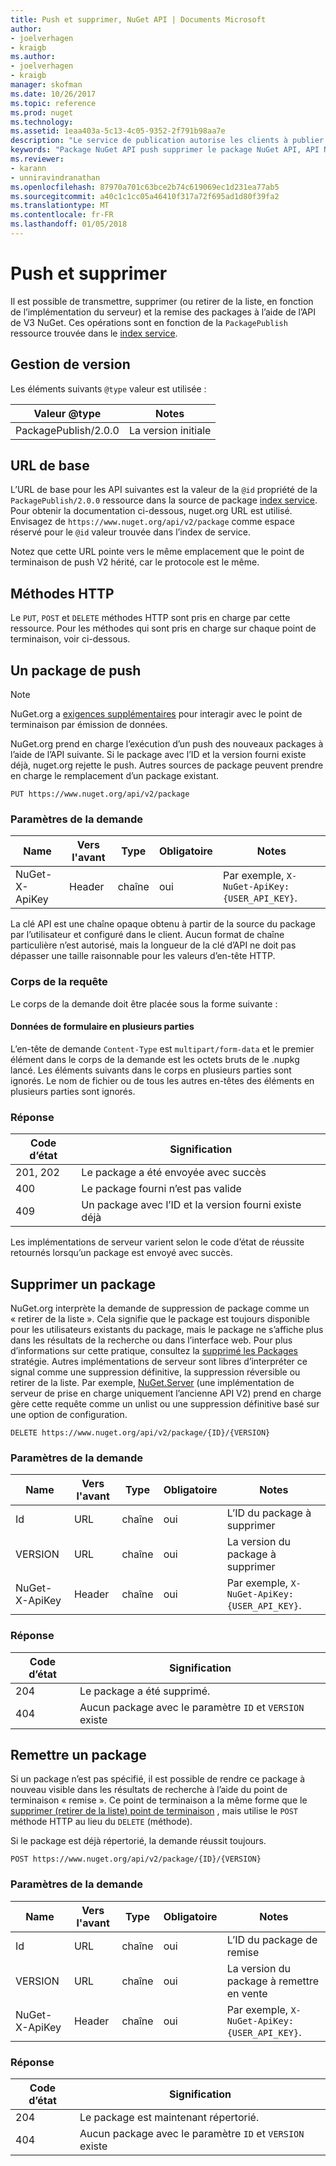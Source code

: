 ```yaml
---
title: Push et supprimer, NuGet API | Documents Microsoft
author:
- joelverhagen
- kraigb
ms.author:
- joelverhagen
- kraigb
manager: skofman
ms.date: 10/26/2017
ms.topic: reference
ms.prod: nuget
ms.technology: 
ms.assetid: 1eaa403a-5c13-4c05-9352-2f791b98aa7e
description: "Le service de publication autorise les clients à publier les nouveaux packages et de retrait de la liste ou de supprimer des packages existants."
keywords: "Package NuGet API push supprimer le package NuGet API, API NuGet package, le package de téléchargement NuGet API retirer de la liste, créer des package NuGet API"
ms.reviewer:
- karann
- unniravindranathan
ms.openlocfilehash: 87970a701c63bce2b74c619069ec1d231ea77ab5
ms.sourcegitcommit: a40c1c1cc05a46410f317a72f695ad1d80f39fa2
ms.translationtype: MT
ms.contentlocale: fr-FR
ms.lasthandoff: 01/05/2018
---
```

# <a name="push-and-delete"></a>Push et supprimer

Il est possible de transmettre, supprimer (ou retirer de la liste, en fonction de l’implémentation du serveur) et la remise des packages à l’aide de l’API de V3 NuGet. Ces opérations sont en fonction de la `PackagePublish` ressource trouvée dans le [index service](service-index.md).

## <a name="versioning"></a>Gestion de version

Les éléments suivants `@type` valeur est utilisée :

Valeur @type          | Notes
-------------------- | -----
PackagePublish/2.0.0 | La version initiale

## <a name="base-url"></a>URL de base

L’URL de base pour les API suivantes est la valeur de la `@id` propriété de la `PackagePublish/2.0.0` ressource dans la source de package [index service](service-index.md). Pour obtenir la documentation ci-dessous, nuget.org URL est utilisé. Envisagez de `https://www.nuget.org/api/v2/package` comme espace réservé pour le `@id` valeur trouvée dans l’index de service.

Notez que cette URL pointe vers le même emplacement que le point de terminaison de push V2 hérité, car le protocole est le même.

## <a name="http-methods"></a>Méthodes HTTP

Le `PUT`, `POST` et `DELETE` méthodes HTTP sont pris en charge par cette ressource. Pour les méthodes qui sont pris en charge sur chaque point de terminaison, voir ci-dessous.

## <a name="push-a-package"></a>Un package de push

> [!Note]
> NuGet.org a [exigences supplémentaires](NuGet-Protocols.md) pour interagir avec le point de terminaison par émission de données.

NuGet.org prend en charge l’exécution d’un push des nouveaux packages à l’aide de l’API suivante. Si le package avec l’ID et la version fourni existe déjà, nuget.org rejette le push. Autres sources de package peuvent prendre en charge le remplacement d’un package existant.

```
PUT https://www.nuget.org/api/v2/package
```

### <a name="request-parameters"></a>Paramètres de la demande

Name           | Vers l'avant     | Type   | Obligatoire | Notes
-------------- | ------ | ------ | -------- | -----
NuGet-X-ApiKey | Header | chaîne | oui      | Par exemple, `X-NuGet-ApiKey: {USER_API_KEY}`.

La clé API est une chaîne opaque obtenu à partir de la source du package par l’utilisateur et configuré dans le client. Aucun format de chaîne particulière n’est autorisé, mais la longueur de la clé d’API ne doit pas dépasser une taille raisonnable pour les valeurs d’en-tête HTTP.

### <a name="request-body"></a>Corps de la requête

Le corps de la demande doit être placée sous la forme suivante :

#### <a name="multipart-form-data"></a>Données de formulaire en plusieurs parties

L’en-tête de demande `Content-Type` est `multipart/form-data` et le premier élément dans le corps de la demande est les octets bruts de le .nupkg lancé. Les éléments suivants dans le corps en plusieurs parties sont ignorés. Le nom de fichier ou de tous les autres en-têtes des éléments en plusieurs parties sont ignorés.

### <a name="response"></a>Réponse

Code d’état | Signification
----------- | -------
201, 202    | Le package a été envoyée avec succès
400         | Le package fourni n’est pas valide
409         | Un package avec l’ID et la version fourni existe déjà

Les implémentations de serveur varient selon le code d’état de réussite retournés lorsqu’un package est envoyé avec succès.

## <a name="delete-a-package"></a>Supprimer un package

NuGet.org interprète la demande de suppression de package comme un « retirer de la liste ». Cela signifie que le package est toujours disponible pour les utilisateurs existants du package, mais le package ne s’affiche plus dans les résultats de la recherche ou dans l’interface web. Pour plus d’informations sur cette pratique, consultez la [supprimé les Packages](../policies/deleting-packages.md) stratégie. Autres implémentations de serveur sont libres d’interpréter ce signal comme une suppression définitive, la suppression réversible ou retirer de la liste. Par exemple, [NuGet.Server](https://www.nuget.org/packages/NuGet.Server) (une implémentation de serveur de prise en charge uniquement l’ancienne API V2) prend en charge gère cette requête comme un unlist ou une suppression définitive basé sur une option de configuration.

```
DELETE https://www.nuget.org/api/v2/package/{ID}/{VERSION}
```

### <a name="request-parameters"></a>Paramètres de la demande

Name           | Vers l'avant     | Type   | Obligatoire | Notes
-------------- | ------ | ------ | -------- | -----
Id             | URL    | chaîne | oui      | L’ID du package à supprimer
VERSION        | URL    | chaîne | oui      | La version du package à supprimer
NuGet-X-ApiKey | Header | chaîne | oui      | Par exemple, `X-NuGet-ApiKey: {USER_API_KEY}`.

### <a name="response"></a>Réponse

Code d’état | Signification
----------- | -------
204         | Le package a été supprimé.
404         | Aucun package avec le paramètre `ID` et `VERSION` existe

## <a name="relist-a-package"></a>Remettre un package

Si un package n’est pas spécifié, il est possible de rendre ce package à nouveau visible dans les résultats de recherche à l’aide du point de terminaison « remise ». Ce point de terminaison a la même forme que le [supprimer (retirer de la liste) point de terminaison](#delete-a-package) , mais utilise le `POST` méthode HTTP au lieu du `DELETE` (méthode).

Si le package est déjà répertorié, la demande réussit toujours.

```
POST https://www.nuget.org/api/v2/package/{ID}/{VERSION}
```

### <a name="request-parameters"></a>Paramètres de la demande

Name           | Vers l'avant     | Type   | Obligatoire | Notes
-------------- | ------ | ------ | -------- | -----
Id             | URL    | chaîne | oui      | L’ID du package de remise
VERSION        | URL    | chaîne | oui      | La version du package à remettre en vente
NuGet-X-ApiKey | Header | chaîne | oui      | Par exemple, `X-NuGet-ApiKey: {USER_API_KEY}`.

### <a name="response"></a>Réponse

Code d’état | Signification
----------- | -------
204         | Le package est maintenant répertorié.
404         | Aucun package avec le paramètre `ID` et `VERSION` existe
